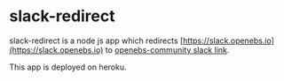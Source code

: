 # slack-redirect

slack-redirect is a node js app which redirects [https://slack.openebs.io](https://slack.openebs.io) to [openebs-community slack link](https://openebs-community.slack.com/join/shared_invite/enQtMjQzMTg4NTcyNTY2LTJiMzVjYjA5ZDk3YmI4NjAxY2QyYmI3MTA1MmUxMTAzNTU0NTM5NTViOTIxMjA1NWQ4NzVmMTBiNjk0NDU1YzQ).

This app is deployed on heroku.